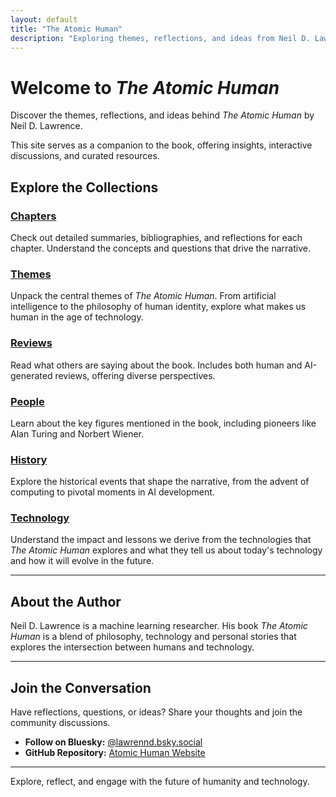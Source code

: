 ```yaml
---
layout: default
title: "The Atomic Human"
description: "Exploring themes, reflections, and ideas from Neil D. Lawrence's book 'The Atomic Human'."
---
```


<!--https://www.coryzue.com/writing/bluesky-comments/-->

# Welcome to *The Atomic Human*

Discover the themes, reflections, and ideas behind *The Atomic Human* by Neil D. Lawrence. 

This site serves as a companion to the book, offering insights, interactive discussions, and curated resources.

## Explore the Collections

### **[Chapters](chapters)**

Check out detailed summaries, bibliographies, and reflections for each chapter. Understand the concepts and questions that drive the narrative.

### **[Themes](themes)**

Unpack the central themes of *The Atomic Human*. From artificial intelligence to the philosophy of human identity, explore what makes us human in the age of technology.

### **[Reviews](reviews)**

Read what others are saying about the book. Includes both human and AI-generated reviews, offering diverse perspectives.

### **[People](people)**

Learn about the key figures mentioned in the book, including pioneers like Alan Turing and Norbert Wiener.

### **[History](history)**

Explore the historical events that shape the narrative, from the advent of computing to pivotal moments in AI development.

### **[Technology](technology)**

Understand the impact and lessons we derive from the technologies that *The Atomic Human* explores and what they tell us about today's technology and how it will evolve in the future.

---

## About the Author

Neil D. Lawrence is a machine learning researcher. His book *The Atomic Human* is a blend of philosophy, technology and personal stories that explores the intersection between humans and technology.

---

## Join the Conversation

Have reflections, questions, or ideas? Share your thoughts and join the community discussions.

- **Follow on Bluesky:** [@lawrennd.bsky.social](https://bsky.app/profile/lawrennd.bsky.social)
- **GitHub Repository:** [Atomic Human Website](https://github.com/atomichuman/atomichuman.github.io)

---

Explore, reflect, and engage with the future of humanity and technology.

